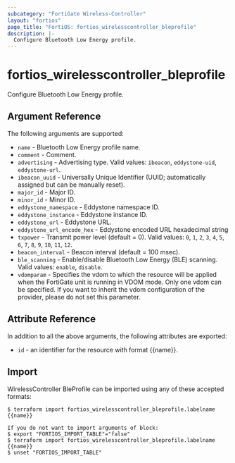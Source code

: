 ```yaml
---
subcategory: "FortiGate Wireless-Controller"
layout: "fortios"
page_title: "FortiOS: fortios_wirelesscontroller_bleprofile"
description: |-
  Configure Bluetooth Low Energy profile.
---
```


# fortios_wirelesscontroller_bleprofile
Configure Bluetooth Low Energy profile.

## Argument Reference

The following arguments are supported:

* `name` - Bluetooth Low Energy profile name.
* `comment` - Comment.
* `advertising` - Advertising type. Valid values: `ibeacon`, `eddystone-uid`, `eddystone-url`.
* `ibeacon_uuid` - Universally Unique Identifier (UUID; automatically assigned but can be manually reset).
* `major_id` - Major ID.
* `minor_id` - Minor ID.
* `eddystone_namespace` - Eddystone namespace ID.
* `eddystone_instance` - Eddystone instance ID.
* `eddystone_url` - Eddystone URL.
* `eddystone_url_encode_hex` - Eddystone encoded URL hexadecimal string
* `txpower` - Transmit power level (default = 0). Valid values: `0`, `1`, `2`, `3`, `4`, `5`, `6`, `7`, `8`, `9`, `10`, `11`, `12`.
* `beacon_interval` - Beacon interval (default = 100 msec).
* `ble_scanning` - Enable/disable Bluetooth Low Energy (BLE) scanning. Valid values: `enable`, `disable`.
* `vdomparam` - Specifies the vdom to which the resource will be applied when the FortiGate unit is running in VDOM mode. Only one vdom can be specified. If you want to inherit the vdom configuration of the provider, please do not set this parameter.


## Attribute Reference

In addition to all the above arguments, the following attributes are exported:
* `id` - an identifier for the resource with format {{name}}.

## Import

WirelessController BleProfile can be imported using any of these accepted formats:
```
$ terraform import fortios_wirelesscontroller_bleprofile.labelname {{name}}

If you do not want to import arguments of block:
$ export "FORTIOS_IMPORT_TABLE"="false"
$ terraform import fortios_wirelesscontroller_bleprofile.labelname {{name}}
$ unset "FORTIOS_IMPORT_TABLE"
```
